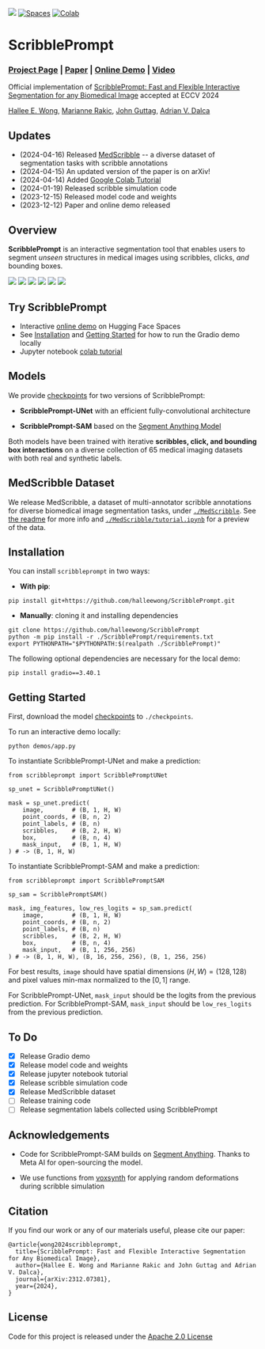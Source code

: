 <a href=https://arxiv.org/abs/2312.07381><img src="https://img.shields.io/badge/arxiv-2312.07381-orange?logo=arxiv&logoColor=white"/></a>
<a href="https://huggingface.co/spaces/halleewong/ScribblePrompt"><img alt="Spaces" src="https://img.shields.io/badge/%F0%9F%A4%97%20Hugging%20Face-Spaces-blue"></a>
<a href="https://colab.research.google.com/drive/14ExpVy3PjCCp4VzgTo27Yh_aLBafK8cX?usp=sharing"><img alt="Colab" src="https://colab.research.google.com/assets/colab-badge.svg"></a>

# ScribblePrompt

### [Project Page](https://scribbleprompt.csail.mit.edu) | [Paper](https://arxiv.org/abs/2312.07381) | [Online Demo](https://huggingface.co/spaces/halleewong/ScribblePrompt) | [Video](https://youtu.be/L8CiAoHzPUE)

Official implementation of [ScribblePrompt: Fast and Flexible Interactive Segmentation for any Biomedical Image](https://arxiv.org/abs/2312.07381) accepted at ECCV 2024

[Hallee E. Wong](https://halleewong.github.io/), [Marianne Rakic](https://mariannerakic.github.io/), [John Guttag](https://people.csail.mit.edu/guttag/), [Adrian V. Dalca](http://www.mit.edu/~adalca/)

## Updates

* (2024-04-16) Released [MedScribble](https://github.com/halleewong/ScribblePrompt/tree/main/MedScribble) -- a diverse dataset of segmentation tasks with scribble annotations
* (2024-04-15) An updated version of the paper is on arXiv!
* (2024-04-14) Added [Google Colab Tutorial](https://colab.research.google.com/drive/14ExpVy3PjCCp4VzgTo27Yh_aLBafK8cX?usp=sharing)
* (2024-01-19) Released scribble simulation code
* (2023-12-15) Released model code and weights 
* (2023-12-12) Paper and online demo released

## Overview

**ScribblePrompt** is an interactive segmentation tool that enables users to segment *unseen* structures in medical images using scribbles, clicks, *and* bounding boxes. 

![](https://github.com/halleewong/ScribblePrompt/blob/website/assets/gifs/total_segmentator.gif)
![](https://github.com/halleewong/ScribblePrompt/blob/website/assets/gifs/wbc.gif)
![](https://github.com/halleewong/ScribblePrompt/blob/website/assets/gifs/drive.gif)
![](https://github.com/halleewong/ScribblePrompt/blob/website/assets/gifs/buid.gif)
![](https://github.com/halleewong/ScribblePrompt/blob/website/assets/gifs/hipxray.gif)
![](https://github.com/halleewong/ScribblePrompt/blob/website/assets/gifs/acdc.gif)

## Try ScribblePrompt

* Interactive [online demo](https://huggingface.co/spaces/halleewong/ScribblePrompt) on Hugging Face Spaces
* See [Installation](https://github.com/halleewong/ScribblePrompt?tab=readme-ov-file#installation) and [Getting Started](https://github.com/halleewong/ScribblePrompt?tab=readme-ov-file#getting-started) for how to run the Gradio demo locally
* Jupyter notebook [colab tutorial](https://colab.research.google.com/drive/14ExpVy3PjCCp4VzgTo27Yh_aLBafK8cX?usp=sharing)

## Models

We provide [checkpoints](https://www.dropbox.com/scl/fo/zl12obhnsqc2mq7ulviq9/h?rlkey=suaj632fd9aqd6c2gtajz1ywc&dl=0) for two versions of ScribblePrompt: 

* **ScribblePrompt-UNet** with an efficient fully-convolutional architecture  

* **ScribblePrompt-SAM** based on the [Segment Anything Model](https://github.com/facebookresearch/segment-anything)

Both models have been trained with iterative **scribbles, click, and bounding box interactions** on a diverse collection of 65 medical imaging datasets with both real and synthetic labels. 

## MedScribble Dataset

We release MedScribble, a dataset of multi-annotator scribble annotations for diverse biomedical image segmentation tasks, under [`./MedScribble`](https://github.com/halleewong/ScribblePrompt/tree/main/MedScribble). See [the readme](https://github.com/halleewong/ScribblePrompt/tree/main/MedScribble/README.md) for more info and [`./MedScribble/tutorial.ipynb`](https://github.com/halleewong/ScribblePrompt/tree/main/MedScribble/tutorial.ipynb) for a preview of the data.  

## Installation

You can install `scribbleprompt` in two ways:

* **With pip**:

```
pip install git+https://github.com/halleewong/ScribblePrompt.git
```

* **Manually**: cloning it and installing dependencies
```
git clone https://github.com/halleewong/ScribblePrompt
python -m pip install -r ./ScribblePrompt/requirements.txt
export PYTHONPATH="$PYTHONPATH:$(realpath ./ScribblePrompt)"
```

The following optional dependencies are necessary for the local demo:
```
pip install gradio==3.40.1
```

## Getting Started

First, download the model [checkpoints](https://www.dropbox.com/scl/fo/zl12obhnsqc2mq7ulviq9/h?rlkey=suaj632fd9aqd6c2gtajz1ywc&dl=0) to `./checkpoints`.

To run an interactive demo locally: 
```
python demos/app.py
```

To instantiate ScribblePrompt-UNet and make a prediction:
```
from scribbleprompt import ScribblePromptUNet

sp_unet = ScribblePromptUNet()

mask = sp_unet.predict(
    image,        # (B, 1, H, W) 
    point_coords, # (B, n, 2)
    point_labels, # (B, n)
    scribbles,    # (B, 2, H, W)
    box,          # (B, n, 4)
    mask_input,   # (B, 1, H, W)
) # -> (B, 1, H, W) 
```

To instantiate ScribblePrompt-SAM and make a prediction:
```
from scribbleprompt import ScribblePromptSAM

sp_sam = ScribblePromptSAM()

mask, img_features, low_res_logits = sp_sam.predict(
    image,        # (B, 1, H, W) 
    point_coords, # (B, n, 2)
    point_labels, # (B, n)
    scribbles,    # (B, 2, H, W)
    box,          # (B, n, 4)
    mask_input,   # (B, 1, 256, 256)
) # -> (B, 1, H, W), (B, 16, 256, 256), (B, 1, 256, 256)

```
For best results, `image` should have spatial dimensions $(H,W) = (128,128)$ and pixel values min-max normalized to the $[0,1]$ range. 

For ScribblePrompt-UNet, `mask_input` should be the logits from the previous prediction. For ScribblePrompt-SAM, `mask_input` should be `low_res_logits` from the previous prediction. 

## To Do

- [x] Release Gradio demo 
- [x] Release model code and weights
- [x] Release jupyter notebook tutorial
- [x] Release scribble simulation code
- [x] Release MedScribble dataset
- [ ] Release training code
- [ ] Release segmentation labels collected using ScribblePrompt

## Acknowledgements

* Code for ScribblePrompt-SAM builds on [Segment Anything](https://github.com/facebookresearch/segment-anything). Thanks to Meta AI for open-sourcing the model. 

* We use functions from [voxsynth](https://github.com/dalcalab/voxynth) for applying random deformations during scribble simulation 

## Citation

If you find our work or any of our materials useful, please cite our paper:
```
@article{wong2024scribbleprompt,
  title={ScribblePrompt: Fast and Flexible Interactive Segmentation for Any Biomedical Image},
  author={Hallee E. Wong and Marianne Rakic and John Guttag and Adrian V. Dalca},
  journal={arXiv:2312.07381},
  year={2024},
}
```

## License

Code for this project is released under the [Apache 2.0 License](https://github.com/halleewong/ScribblePrompt/blob/main/LICENSE) 




